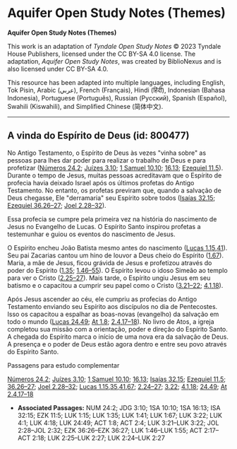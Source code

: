 # Aquifer Open Study Notes (Themes)

**Aquifer Open Study Notes (Themes)**

This work is an adaptation of *Tyndale Open Study Notes* © 2023 Tyndale House Publishers, licensed under the CC BY\-SA 4\.0 license. The adaptation, *Aquifer Open Study Notes*, was created by BiblioNexus and is also licensed under CC BY\-SA 4\.0\.

This resource has been adapted into multiple languages, including English, Tok Pisin, Arabic (عربي), French (Français), Hindi (हिंदी), Indonesian (Bahasa Indonesia), Portuguese (Português), Russian (Русский), Spanish (Español), Swahili (Kiswahili), and Simplified Chinese (简体中文).



--------------------------------

## A vinda do Espírito de Deus (id: 800477)

No Antigo Testamento, o Espírito de Deus às vezes "vinha sobre" as pessoas para lhes dar poder para realizar o trabalho de Deus e para profetizar ([Números 24\.2](https://ref.ly/Num24:2); [Juízes 3\.10](https://ref.ly/Judg3:10); [1 Samuel 10\.10](https://ref.ly/1Sam10:10); [16\.13](https://ref.ly/1Sam16:13); [Ezequiel 11\.5](https://ref.ly/Ezek11:5)). Durante o tempo de Jesus, muitas pessoas acreditavam que o Espírito de profecia havia deixado Israel após os últimos profetas do Antigo Testamento. No entanto, os profetas previram que, quando a salvação de Deus chegasse, Ele "derramaria" seu Espírito sobre todos ([Isaías 32\.15](https://ref.ly/Isa32:15); [Ezequiel 36\.26–27](https://ref.ly/Ezek36:26-Ezek36:27); [Joel 2\.28–32](https://ref.ly/Joel2:28-Joel2:32)).

Essa profecia se cumpre pela primeira vez na história do nascimento de Jesus no Evangelho de Lucas. O Espírito Santo inspirou profetas a testemunhar e guiou os eventos do nascimento de Jesus.

O Espírito encheu João Batista mesmo antes do nascimento ([Lucas 1\.15](https://ref.ly/Luke1:15),[41](https://ref.ly/Luke1:41)). Seu pai Zacarias cantou um hino de louvor a Deus cheio do Espírito ([1\.67](https://ref.ly/Luke1:67)). Maria, a mãe de Jesus, ficou grávida de Jesus e profetizou através do poder do Espírito ([1\.35](https://ref.ly/Luke1:35); [1\.46–55](https://ref.ly/Luke1:46-Luke1:55)). O Espírito levou o idoso Simeão ao templo para ver o Cristo ([2\.25–27](https://ref.ly/Luke2:25-Luke2:27)). Mais tarde, o Espírito ungiu Jesus em seu batismo e o capacitou a cumprir seu papel como o Cristo ([3\.21–22](https://ref.ly/Luke3:21-Luke3:22); [4\.1](https://ref.ly/Luke4:1),[18](https://ref.ly/Luke4:18)).

Após Jesus ascender ao céu, ele cumpriu as profecias do Antigo Testamento enviando seu Espírito aos discípulos no dia de Pentecostes. Isso os capacitou a espalhar as boas\-novas (evangelho) da salvação em todo o mundo ([Lucas 24\.49](https://ref.ly/Luke24:49); [At 1\.8](https://ref.ly/Acts1:8); [2\.4](https://ref.ly/Acts2:4),[17–18](https://ref.ly/Acts2:17-Acts2:18)). No livro de Atos, a igreja completou sua missão com a orientação, poder e direção do Espírito Santo. A chegada do Espírito marca o início de uma nova era da salvação de Deus. A presença e o poder de Deus estão agora dentro e entre seu povo através do Espírito Santo.

Passagens para estudo complementar

[Números 24\.2](https://ref.ly/Num24:2); [Juízes 3\.10](https://ref.ly/Judg3:10); [1 Samuel 10\.10](https://ref.ly/1Sam10:10); [16\.13](https://ref.ly/1Sam16:13); [Isaías 32\.15](https://ref.ly/Isa32:15); [Ezequiel 11\.5](https://ref.ly/Ezek11:5); [36\.26–27](https://ref.ly/Ezek36:26-Ezek36:27); [Joel 2\.28–32](https://ref.ly/Joel2:28-Joel2:32); [Lucas 1\.15](https://ref.ly/Luke1:15),[35](https://ref.ly/Luke1:35),[41](https://ref.ly/Luke1:41),[67](https://ref.ly/Luke1:67); [2\.24–27](https://ref.ly/Luke2:24-Luke2:27); [3\.22](https://ref.ly/Luke3:22); [4\.1](https://ref.ly/Luke4:1),[18](https://ref.ly/Luke4:18); [24\.49](https://ref.ly/Luke24:49); [At 2\.4](https://ref.ly/Acts2:4),[17–18](https://ref.ly/Acts2:17-Acts2:18)

* **Associated Passages:** NUM 24:2; JDG 3:10; 1SA 10:10; 1SA 16:13; ISA 32:15; EZK 11:5; LUK 1:15; LUK 1:35; LUK 1:41; LUK 1:67; LUK 3:22; LUK 4:1; LUK 4:18; LUK 24:49; ACT 1:8; ACT 2:4; LUK 3:21–LUK 3:22; JOL 2:28–JOL 2:32; EZK 36:26–EZK 36:27; LUK 1:46–LUK 1:55; ACT 2:17–ACT 2:18; LUK 2:25–LUK 2:27; LUK 2:24–LUK 2:27

